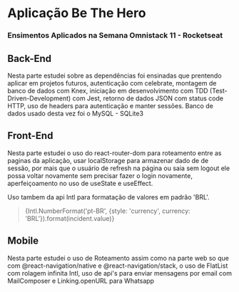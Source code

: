 # Aplicação Be The Hero

### Ensimentos Aplicados na Semana Omnistack 11 - Rocketseat

## Back-End

Nesta parte estudei sobre as dependências foi ensinadas que prentendo aplicar em projetos futuros,  autenticação com celebrate, 
montagem de banco de dados com Knex, iniciação em desenvolvimento com TDD (Test-Driven-Development) com Jest, retorno de dados 
JSON com status code HTTP, uso de headers para autenticação e manter sessões. Banco de dados usado desta vez foi o MySQL - SQLite3

## Front-End

Nesta parte estudei o uso do react-router-dom para roteamento entre as paginas da aplicação, usar localStorage para armazenar dado de
de sessão, por mais que o usuário de refresh na página ou saia sem logout ele possa voltar novamente sem precisar fazer o login novamente,
aperfeiçoamento no uso de useState e useEffect.

Uso tambem da api Intl para formatação de valores em padrão 'BRL'.
> {Intl.NumberFormat('pt-BR', {style: 'currency', currency: 'BRL'}).format(incident.value)}

## Mobile

Nesta parte estudei o uso de Roteamento assim como na parte web so que com @react-navigation/native e @react-navigation/stack, 
o uso de FlatList com rolagem infinita Intl, uso de api's para enviar mensagens por email com MailComposer e Linking.openURL para Whatsapp
